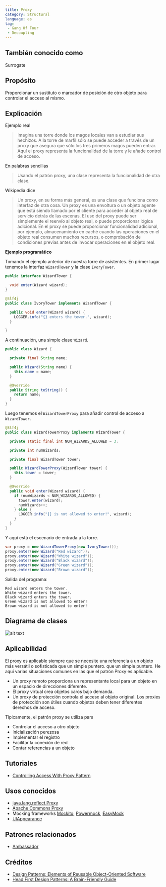 ```yaml
---
title: Proxy
category: Structural
language: es
tag:
 - Gang Of Four
 - Decoupling
---
```


## También conocido como

Surrogate

## Propósito

Proporcionar un sustituto o marcador de posición de otro objeto para controlar el acceso al mismo.

## Explicación

Ejemplo real

> Imagina una torre donde los magos locales van a estudiar sus hechizos. A la torre de marfil sólo se puede acceder a
> través de un proxy que asegura que sólo los tres primeros magos pueden entrar. Aquí el proxy representa la funcionalidad
> de la torre y le añade control de acceso.

En palabras sencillas

> Usando el patrón proxy, una clase representa la funcionalidad de otra clase.

Wikipedia dice

> Un proxy, en su forma más general, es una clase que funciona como interfaz de otra cosa. Un proxy es una envoltura o
> un objeto agente que está siendo llamado por el cliente para acceder al objeto real de servicio detrás de las escenas.
> El uso del proxy puede ser simplemente el reenvío al objeto real, o puede proporcionar lógica adicional. En el proxy se
> puede proporcionar funcionalidad adicional, por ejemplo, almacenamiento en caché cuando las operaciones en el objeto
> real consumen muchos recursos, o comprobación de condiciones previas antes de invocar operaciones en el objeto real.

**Ejemplo programático**

Tomando el ejemplo anterior de nuestra torre de asistentes. En primer lugar tenemos la interfaz `WizardTower` y la clase
`IvoryTower`.

```java
public interface WizardTower {

  void enter(Wizard wizard);
}

@Slf4j
public class IvoryTower implements WizardTower {

  public void enter(Wizard wizard) {
    LOGGER.info("{} enters the tower.", wizard);
  }

}
```

A continuación, una simple clase `Wizard`.

```java
public class Wizard {

  private final String name;

  public Wizard(String name) {
    this.name = name;
  }

  @Override
  public String toString() {
    return name;
  }
}
```

Luego tenemos el `WizardTowerProxy` para añadir control de acceso a `WizardTower`.

```java
@Slf4j
public class WizardTowerProxy implements WizardTower {

  private static final int NUM_WIZARDS_ALLOWED = 3;

  private int numWizards;

  private final WizardTower tower;

  public WizardTowerProxy(WizardTower tower) {
    this.tower = tower;
  }

  @Override
  public void enter(Wizard wizard) {
    if (numWizards < NUM_WIZARDS_ALLOWED) {
      tower.enter(wizard);
      numWizards++;
    } else {
      LOGGER.info("{} is not allowed to enter!", wizard);
    }
  }
}
```

Y aquí está el escenario de entrada a la torre.

```java
var proxy = new WizardTowerProxy(new IvoryTower());
proxy.enter(new Wizard("Red wizard"));
proxy.enter(new Wizard("White wizard"));
proxy.enter(new Wizard("Black wizard"));
proxy.enter(new Wizard("Green wizard"));
proxy.enter(new Wizard("Brown wizard"));
```

Salida del programa:

```
Red wizard enters the tower.
White wizard enters the tower.
Black wizard enters the tower.
Green wizard is not allowed to enter!
Brown wizard is not allowed to enter!
```

## Diagrama de clases

![alt text](./etc/proxy.urm.png "Proxy pattern class diagram")

## Aplicabilidad

El proxy es aplicable siempre que se necesite una referencia a un objeto más versátil o sofisticada que un simple
puntero.
que un simple puntero. He aquí varias situaciones comunes en las que el patrón Proxy es
aplicable.

* Un proxy remoto proporciona un representante local para un objeto en un espacio de direcciones diferente.
* El proxy virtual crea objetos caros bajo demanda.
* Un proxy de protección controla el acceso al objeto original. Los proxies de protección son útiles cuando
  objetos deben tener diferentes derechos de acceso.

Típicamente, el patrón proxy se utiliza para

* Controlar el acceso a otro objeto
* Inicialización perezosa
* Implementar el registro
* Facilitar la conexión de red
* Contar referencias a un objeto

## Tutoriales

* [Controlling Access With Proxy Pattern](http://java-design-patterns.com/blog/controlling-access-with-proxy-pattern/)

## Usos conocidos

* [java.lang.reflect.Proxy](http://docs.oracle.com/javase/8/docs/api/java/lang/reflect/Proxy.html)
* [Apache Commons Proxy](https://commons.apache.org/proper/commons-proxy/)
* Mocking frameworks [Mockito](https://site.mockito.org/),
  [Powermock](https://powermock.github.io/), [EasyMock](https://easymock.org/)
* [UIAppearance](https://developer.apple.com/documentation/uikit/uiappearance)

## Patrones relacionados

* [Ambassador](https://java-design-patterns.com/patterns/ambassador/)

## Créditos

* [Design Patterns: Elements of Reusable Object-Oriented Software](https://www.amazon.com/gp/product/0201633612/ref=as_li_tl?ie=UTF8&camp=1789&creative=9325&creativeASIN=0201633612&linkCode=as2&tag=javadesignpat-20&linkId=675d49790ce11db99d90bde47f1aeb59)
* [Head First Design Patterns: A Brain-Friendly Guide](https://www.amazon.com/gp/product/0596007124/ref=as_li_tl?ie=UTF8&camp=1789&creative=9325&creativeASIN=0596007124&linkCode=as2&tag=javadesignpat-20&linkId=6b8b6eea86021af6c8e3cd3fc382cb5b)
